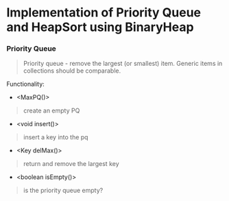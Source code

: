 # Implementation of Priority Queue and HeapSort using BinaryHeap
### Priority Queue
>Priority queue - remove the largest (or smallest) item. Generic items in collections should be comparable.

Functionality:
*    <MaxPQ()>
>create an empty PQ
*    <void insert()>
>insert a key into the pq
*    <Key delMax()>
>return and remove the largest key
*    <boolean isEmpty()>
>is the priority queue empty?
